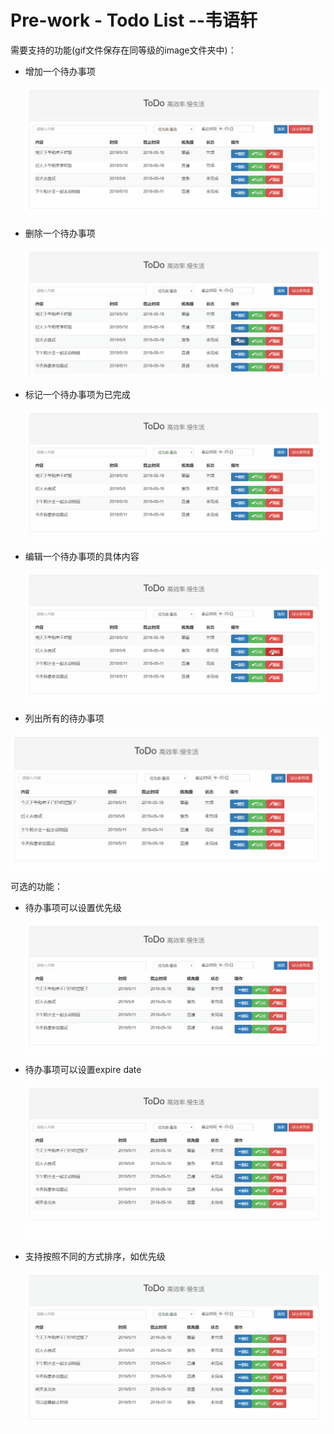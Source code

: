 # Pre-work - Todo List --韦语轩

需要支持的功能(gif文件保存在同等级的image文件夹中)：

- 增加一个待办事项

  ![Image text](https://github.com/545480453/ToDoList/blob/master/image/%E6%B7%BB%E5%8A%A0%E5%BE%85%E5%8A%9E%E4%BA%8B%E9%A1%B9.gif)

- 删除一个待办事项

  ![删除待办事项](https://github.com/545480453/ToDoList/blob/master/image/%E5%88%A0%E9%99%A4%E5%BE%85%E5%8A%9E%E4%BA%8B%E9%A1%B9.gif)

- 标记一个待办事项为已完成

  ![标记一个待办事项为已完成](https://github.com/545480453/ToDoList/blob/master/image/%E6%A0%87%E8%AE%B0%E4%B8%80%E4%B8%AA%E5%BE%85%E5%8A%9E%E4%BA%8B%E9%A1%B9%E4%B8%BA%E5%B7%B2%E5%AE%8C%E6%88%90.gif)

- 编辑一个待办事项的具体内容

  ![编辑一个待办事项](https://github.com/545480453/ToDoList/blob/master/image/%E7%BC%96%E8%BE%91%E4%B8%80%E4%B8%AA%E5%BE%85%E5%8A%9E%E4%BA%8B%E9%A1%B9.gif)

- 列出所有的待办事项

![列出所有的待办事项](https://github.com/545480453/ToDoList/blob/master/image/%E5%88%97%E5%87%BA%E6%89%80%E6%9C%89%E7%9A%84%E5%BE%85%E5%8A%9E%E4%BA%8B%E9%A1%B9.gif)

可选的功能：

  - 待办事项可以设置优先级

    ![设置优先级](https://github.com/545480453/ToDoList/blob/master/image/%E8%AE%BE%E7%BD%AE%E4%BC%98%E5%85%88%E7%BA%A7.gif)

  - 待办事项可以设置expire date

    ![待办事项可以设置expire date](https://github.com/545480453/ToDoList/blob/master/image/%E5%BE%85%E5%8A%9E%E4%BA%8B%E9%A1%B9%E5%8F%AF%E4%BB%A5%E8%AE%BE%E7%BD%AEexpire%20date.gif)

  - 支持按照不同的方式排序，如优先级

    ![按照优先级排序](https://github.com/545480453/ToDoList/blob/master/image/%E6%8C%89%E7%85%A7%E4%BC%98%E5%85%88%E7%BA%A7%E6%8E%92%E5%BA%8F.gif)
